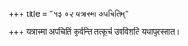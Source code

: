 +++
title = "१३ ०२ यत्रास्मा अपचितिम्"

+++
यत्रास्मा अपचितिं कुर्वन्ति तत्कूर्च उपविशति यथापुरस्तात्।
